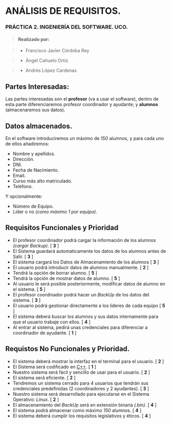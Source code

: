 # ANÁLISIS DE REQUISITOS.

### PRÁCTICA 2. INGENIERÍA DEL SOFTWARE. UCO.
> #### Realizado por:

> * Francisco Javier Córdoba Rey

> * Ángel Cañuelo Ortiz

> * Andrés López Cardenas


## Partes Interesadas:
Las partes interesadas son el **profesor** (va a usar el software), dentro de esta parte diferenciaremos profesor coordinador y ayudante; y **alumnos** (almacenaremos sus datos).

## Datos almacenados.

En el software introduciremos un máximo de _150_ alumnos, y para cada uno de ellos añadiremos:

* Nombre y apellidos.
* Dirección.
* DNI.
* Fecha de Nacimiento.
* Email.
* Curso más alto matriculado.
* Teléfono.

Y opcionalmente:

* Número de Equipo.
* Líder o no _(como máximo 1 por equipo)_.

## Requisitos Funcionales y Prioridad
* El profesor coordinador podrá cargar la información de los alumnos _(cargar Backup)_. [ **3** ]
* El Sistema guardará automaticamente los datos de los alumnos antes de Salir. [ **3** ]
* El sistema cargará los Datos de Almacenamiento de los alumnos [ **3** ]
* El usuario podrá introducir datos de alumnos manualmente. [ **2** ]
* Tendrá la opción de borrar alumno. [ **5** ]
* Tendrá la opción de mostrar datos de alumno. [ **5** ]
* Al usuario le será posible posteriormente, modificar datos de alumno en el sistema. [ **5** ]
* El profesor coordinador podrá hacer un _BackUp_ de los datos del sistema. [ **3** ]
* El usuario podrá gestionar directamente a los líderes de cada equipo [ **5** ]
* El sistema deberá buscar los alumnos y sus datos internamente para que el usuario trabaje con ellos. [ **4** ]
* Al entrar al sistema, pedirá unas credenciales para diferenciar a coordinador de ayudante. [ **1** ]


## Requistos No Funcionales y Prioridad.
* El sistema deberá mostrar la interfaz en el terminal para el usuario. [ **2** ]
* El Sistema será codificado en [C++](http://www.cplusplus.com). [ **1** ]
* Nuestro sistema será fácil y sencillo de usar para el usuario. [ **2** ]
* El sistema será eficiente. [ **2** ]
* Tendremos un sistema cerrado para 4 usuarios que tendrán sus credenciales predefinidas (2 coordinadores y 2 ayudantes). [ **3** ]
* Nuestro sistema será desarrollado para ejecutarse en el Sistema Operativo: _Linux_. [ **2** ]
* El almacenamiento del _BackUp_  será en extensión binaria _(.bin)_. [ **4** ]
* El sistema podrá almacenar como máximo _150_ alumnos. [ **4** ]
* El sistema deberá cumplir los requisitos legislativos y éticos. [ **4** ]
